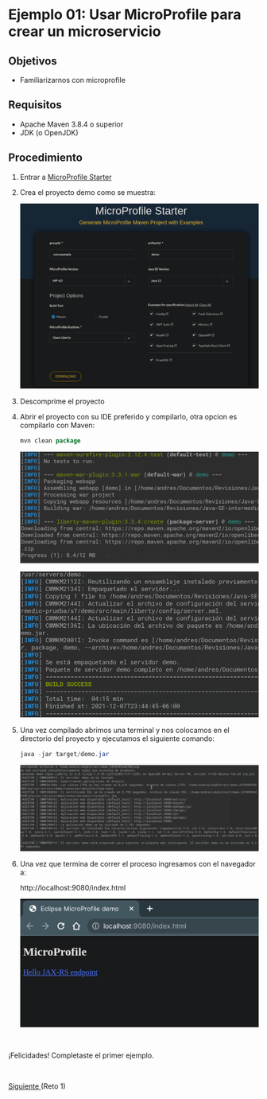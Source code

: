 # Ejemplo 01: Usar MicroProfile para crear un microservicio

## Objetivos
* Familiarizarnos con microprofile

## Requisitos

- Apache Maven 3.8.4 o superior
- JDK (o OpenJDK)

## Procedimiento

1. Entrar a [MicroProfile Starter](https://start.microprofile.io/) 

2. Crea el proyecto demo como se muestra:

    ![proyecto](img/img_01.png)

3. Descomprime el proyecto

4. Abrir el proyecto con su IDE preferido y compilarlo, otra opcion es compilarlo con Maven:

    ```java
    mvn clean package
    ```

    ![proyecto](img/img_03.png)

    ![proyecto](img/img_04.png)

5. Una vez compilado abrimos una terminal y nos colocamos en el directorio del proyecto y ejecutamos el siguiente comando:

    ```java
    java -jar target/demo.jar
    ```

    ![proyecto](img/img_05.png)

6. Una vez que termina de correr el proceso ingresamos con el navegador a:

    http://localhost:9080/index.html

    ![proyecto](img/img_06.png)

<br/>

¡Felicidades! Completaste el primer ejemplo.

<br/>

[Siguiente ](../Reto-01/Readme.md)(Reto 1)
